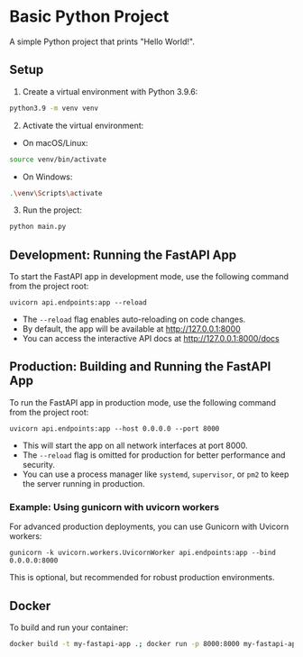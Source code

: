 # Basic Python Project

A simple Python project that prints "Hello World!".

## Setup

1. Create a virtual environment with Python 3.9.6:
```bash
python3.9 -m venv venv
```

2. Activate the virtual environment:
- On macOS/Linux:
```bash
source venv/bin/activate
```
- On Windows:
```bash
.\venv\Scripts\activate
```

3. Run the project:
```bash
python main.py
```

## Development: Running the FastAPI App

To start the FastAPI app in development mode, use the following command from the project root:

```
uvicorn api.endpoints:app --reload
```

- The `--reload` flag enables auto-reloading on code changes.
- By default, the app will be available at http://127.0.0.1:8000
- You can access the interactive API docs at http://127.0.0.1:8000/docs 

## Production: Building and Running the FastAPI App

To run the FastAPI app in production mode, use the following command from the project root:

```
uvicorn api.endpoints:app --host 0.0.0.0 --port 8000
```

- This will start the app on all network interfaces at port 8000.
- The `--reload` flag is omitted for production for better performance and security.
- You can use a process manager like `systemd`, `supervisor`, or `pm2` to keep the server running in production.

### Example: Using gunicorn with uvicorn workers

For advanced production deployments, you can use Gunicorn with Uvicorn workers:

```
gunicorn -k uvicorn.workers.UvicornWorker api.endpoints:app --bind 0.0.0.0:8000
```

This is optional, but recommended for robust production environments.

## Docker

To build and run your container:
```sh
docker build -t my-fastapi-app .; docker run -p 8000:8000 my-fastapi-app;
``` 